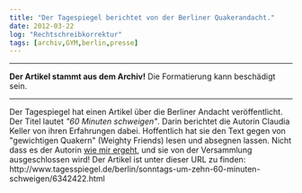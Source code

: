 ```yaml
---
title: "Der Tagespiegel berichtet von der Berliner Quakerandacht."
date: 2012-03-22
log: "Rechtschreibkorrektur"
tags: [archiv,GYM,berlin,presse]
---
```

<hr><b>Der Artikel stammt aus dem Archiv!</b> Die Formatierung kann beschädigt sein.<hr>
<p>Der Tagespiegel hat einen Artikel über die Berliner Andacht veröffentlicht. Der Titel lautet <i>"60 Minuten schweigen"</i>. Darin berichtet die Autorin Claudia Keller von ihren Erfahrungen dabei. Hoffentlich hat sie den Text gegen von "gewichtigen Quakern" (Weighty Friends)  lesen und absegnen lassen. Nicht dass es der Autorin <a href="http://www.the-independent-friend.de/?q=node/766">wie mir ergeht</a>, und sie von der Versammlung ausgeschlossen wird! Der Artikel ist unter dieser URL zu finden: http://www.tagesspiegel.de/berlin/sonntags-um-zehn-60-minuten-schweigen/6342422.html </p>
